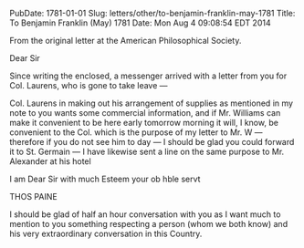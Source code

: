 PubDate: 1781-01-01
Slug: letters/other/to-benjamin-franklin-may-1781
Title: To Benjamin Franklin (May) 1781
Date: Mon Aug  4 09:08:54 EDT 2014

   From the original letter at the American Philosophical Society.

   Dear Sir

   Since writing the enclosed, a messenger arrived with a letter from you for
   Col. Laurens, who is gone to take leave &mdash;

   Col. Laurens in making out his arrangement of supplies as mentioned in my
   note to you wants some commercial information, and if Mr. Williams can
   make it convenient to be here early tomorrow morning it will, I know, be
   convenient to the Col. which is the purpose of my letter to Mr. W &mdash;
   therefore if you do not see him to day &mdash; I should be glad you could forward
   it to St. Germain &mdash; I have likewise sent a line on the same purpose to Mr.
   Alexander at his hotel

   I am Dear Sir with much Esteem your ob hble servt

   THOS PAINE

   I should be glad of half an hour conversation with you as I want much to
   mention to you something respecting a person (whom we both know) and his
   very extraordinary conversation in this Country.


